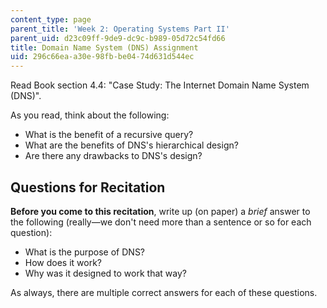 ```yaml
---
content_type: page
parent_title: 'Week 2: Operating Systems Part II'
parent_uid: d23c09ff-9de9-dc9c-b989-05d72c54fd66
title: Domain Name System (DNS) Assignment
uid: 296c66ea-a30e-98fb-be04-74d631d544ec
---
```


Read Book section 4.4: "Case Study: The Internet Domain Name System (DNS)".

As you read, think about the following:

*   What is the benefit of a recursive query?
*   What are the benefits of DNS's hierarchical design?
*   Are there any drawbacks to DNS's design?

Questions for Recitation
------------------------

**Before you come to this recitation**, write up (on paper) a _brief_ answer to the following (really—we don't need more than a sentence or so for each question):

*   What is the purpose of DNS?
*   How does it work?
*   Why was it designed to work that way?

As always, there are multiple correct answers for each of these questions.